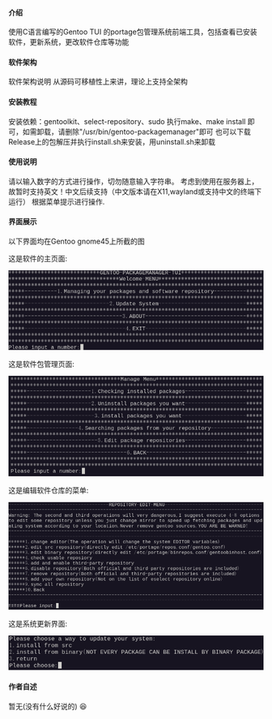 #### 介绍

使用C语言编写的Gentoo TUI 的portage包管理系统前端工具，包括查看已安装软件，更新系统，更改软件仓库等功能

#### 软件架构

软件架构说明
从源码可移植性上来讲，理论上支持全架构

#### 安装教程

安装依赖：gentoolkit、select-repository、sudo
执行make、make install 即可，如需卸载，请删除"/usr/bin/gentoo-packagemanager"即可
也可以下载Release上的包解压并执行install.sh来安装，用uninstall.sh来卸载

#### 使用说明

请以输入数字的方式进行操作，切勿随意输入字符串。
考虑到使用在服务器上，故暂时支持英文！中文后续支持（中文版本请在X11,wayland或支持中文的终端下运行）
根据菜单提示进行操作.

#### 界面展示

以下界面均在Gentoo gnome45上所截的图

这是软件的主页面:

![图 0](images/823e5dbdd6b03d0f55c3900960ef887bdc7c79767b1495900db92746db44013e.png)

这是软件包管理页面:

![图 1](images/f9cce90da395b82b5a0cea467b83f00e5a4788b8d82c2130bd9b47092e5fb0ec.png)

这是编辑软件仓库的菜单:

![图 2](images/13c2833c8458bdfbb4136ec176db9c92bb6a58e333f49c21498082ac2c29f3ad.png)

这是系统更新界面:

![图 3](images/ff5d2da03c9b02f1b27c6e4cb74f11f2e11956e6023bed70a0e08ecbf17ec781.png)

#### 作者自述

暂无(没有什么好说的) :laughing:
